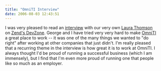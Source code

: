 ```yaml
---
title: "OmniTI Interview"
date: 2006-08-03 12:43:51
---
```


I was very pleased to read an <a href="https://devzone.zend.com/node/view/id/755">interview</a> with our very own <a href="https://omniti.com/people/person/laura_thomson">Laura Thomson</a> on <a href="https://devzone.zend.com/">Zend's DevZone</a>.  George and I have tried very very hard to make <a href="https://omniti.com/home">OmniTI</a> a great place to work -- it was one of the many things we wanted to "do right" after working at other companies that just didn't.  I'm really pleased that a recurring theme in the interview is how great it is to work at OmniTI.  I always thought I'd be proud of running a successful business (which I am immensely), but I find that I'm even more proud of running one that people like so much as an employer.
